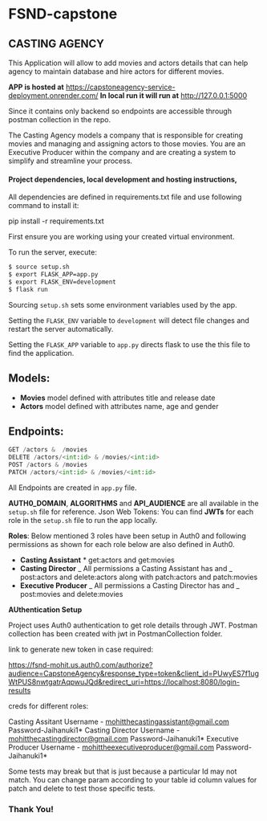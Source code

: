 # FSND-capstone

## CASTING AGENCY

This Application will allow to add movies and actors details that can help agency to maintain database and hire actors for different movies.

**APP is hosted at** https://capstoneagency-service-deployment.onrender.com/
**In local run it will run at** http://127.0.0.1:5000

Since it contains only backend so endpoints are accessible through postman collection in the repo. 

The Casting Agency models a company that is responsible for creating movies and managing and assigning actors to those movies. You are an Executive Producer within the company and are creating a system to simplify and streamline your process.


#### Project dependencies, local development and hosting instructions,

All dependencies are defined in requirements.txt file and use following command to install it:

pip install -r requirements.txt

First ensure you are working using your created virtual environment.

To run the server, execute:

```bash
$ source setup.sh
$ export FLASK_APP=app.py
$ export FLASK_ENV=development
$ flask run
```

Sourcing `setup.sh` sets some environment variables used by the app.

Setting the `FLASK_ENV` variable to `development` will detect file changes and restart the server automatically.

Setting the `FLASK_APP` variable to `app.py` directs flask to use the this file to find the application.

## Models:

- **Movies** model defined with attributes title and release date
- **Actors** model defined with attributes name, age and gender


## Endpoints:

```python
GET /actors &  /movies
DELETE /actors/<int:id> & /movies/<int:id>
POST /actors & /movies
PATCH /actors/<int:id> & /movies/<int:id>
```

All  Endpoints are created in `app.py` file.

**AUTH0_DOMAIN**, **ALGORITHMS** and **API_AUDIENCE** are all available in the `setup.sh` file for reference.
Json Web Tokens: You can find **JWTs** for each role in the `setup.sh` file to run the app locally.


**Roles**: Below mentioned 3 roles have been setup in Auth0 and following permissions as shown for each role below are also defined in Auth0.

- **Casting Assistant** \* get:actors and get:movies
- **Casting Director**
  _ All permissions a Casting Assistant has and
  _ post:actors and delete:actors along with patch:actors and patch:movies
- **Executive Producer**
  _ All permissions a Casting Director has and
  _ post:movies and delete:movies


**AUthentication Setup**

Project uses Auth0 authentication to get role details through JWT. Postman collection has been created with jwt in PostmanCollection folder. 

link to generate new token in case required:

https://fsnd-mohit.us.auth0.com/authorize?audience=CapstoneAgency&response_type=token&client_id=PUwyES7f1ugWtPUS8nwtgatrAqpwuJQd&redirect_uri=https://localhost:8080/login-results

creds for different roles:

Casting Assitant Username - mohitthecastingassistant@gmail.com Password-Jaihanuki1*
Casting Director Username - mohitthecastingdirector@gmail.com Password-Jaihanuki1*
Executive Producer Username - mohittheexecutiveproducer@gmail.com Password-Jaihanuki1*

Some tests may break but that is just because a particular Id may not match. You can change param according to your table id column values for patch and delete to test those specific tests.

### Thank You!
